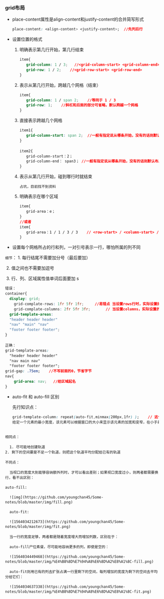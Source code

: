 ### grid布局

- place-content属性是align-content和justify-content的合并简写形式

  ```css
  place-content: <align-content> <justify-content>;  //先列后行
  ```

- 设置位置的格式

  1. 明确表示第几行开始，第几行结束

     ```css
     item{
     	grid-column: 1 / 3;	  //<grid-column-start> <grid-column-end>
     	grid-row: 1 / 2;	//<grid-row-start> <grid-row-end>
     }
     ```

  2. 表示从第几行开始，跨越几个网格（结束）

     ```css
     item{
     	grid-column: 1 / span 2;    //等同于 1 / 3
     	grid-row: 1;    //斜杠和后面的部分可省略，默认跨越一个网格
     }
     ```

  3. 直接表示跨越几个网格

     ```css
     item1{
     	grid-column-start: span 2;  //一般有指定说从哪条开始，没有的话则默认布局
     }
     
     item2{
     	grid-column-start：2；
     	grid-column-end： span3； //一般有指定说从哪条开始，没有的话则默认布局
     }
     ```

  4. 表示从第几行开始，碰到哪行时就结束

     ```
     占坑，目前找不到资料
     ```

  5. 明确表示在哪个区域

     ```css
     item{
     	grid-area：e；
     }
     //或者
     item{
     	grid-area：1 / 1 / 3 / 3    // <row-start> / <column-start> / <row-end> / <column-end>先一起设置开头，再一起设置结尾
     }
     ```



-  设置每个网格所占的行和列，一对引号表示一行，哪怕所属的列不同

  `细节`： 1. 每行结尾不需要加分号（最后要加）

  ​			 2. 值之间也不需要加逗号

  ​			 3. 行、列、区域属性值单词后面要加 s 

  ```css
  错误：
  container{
  	display: grid;
      grid-complate-rows: 1fr 5fr 1fr;     //易错点 当设置rows行时，实际设置的是视觉上的高
      grid-complate-columns: 2fr 5fr 3fr;		// 当设置columns，实际设置的是视觉上的宽度
  	grid-template-areas:
  	"header header header" 
  	"nav" "main" "nav"
  	"footer footer footer";
  }
  
  正确：
  grid-template-areas:
  	"header header header" 
  	"nav main nav"
  	"footer footer footer";
  grid-gap: .75em;    //不写前面的0，节省字节
  nav{
      grid-area: nav;   //给区域起名
  }
  ```

  

- auto-fit 和 auto-fill 区别

  先行知识点：

  ```css
  grid-template-column: repeat(auto-fit,minmax(200px,1fr) );    // 这个格式看起来虽然复杂，但和函数repeat()一样的，auto-fit为重复的数量，minmax(200px,1fr)为重复的值
  给定一个元素的最小宽度，该元素可以根据窗口的大小来显示该元素的加宽和变窄，在小于最小宽度时换行
```
  
相同点：
  
  1. 尽可能地创建轨道
2. 剩下的空间要是不足一个轨道，则把这个轨道平均分配给已有的轨道
  
不同点：
  
  当视口的宽度大到能够容纳额外列时，才可以看出差别；如果视口宽度过小，则两者都需要换行，看不出区别：
  
auto-fill:
  
  ![img](https://github.com/youngchan45/Some-notes/blob/master/img/fill.png)
  
  auto-fit:
  
  ![1564034212673](https://github.com/youngchan45/Some-notes/blob/master/img/fit.png)
  
  当一行的宽度足够，两者都是随着宽度增大而增加列数，区别在于：
  
  auto-fill尸位素餐，尽可能地容纳更多的列，即使是空的：
  
  ![1564034449468](https://github.com/youngchan45/Some-notes/blob/master/img/%E4%B8%8D%E7%94%A8%E6%8D%A2%E8%A1%8C-fill.png)
  
  auto-fit则用已有的列去扩张占满一行里剩下的空间，每列增加的宽度为剩下的空间去平均分给它们：
  
  ![1564034637338](https://github.com/youngchan45/Some-notes/blob/master/img/%E4%B8%8D%E7%94%A8%E6%8D%A2%E8%A1%8C-fit.png)
  
  
  
  
